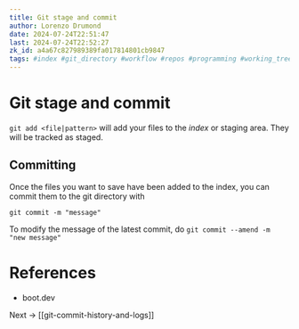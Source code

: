 ```yaml
---
title: Git stage and commit
author: Lorenzo Drumond
date: 2024-07-24T22:51:47
last: 2024-07-24T22:52:27
zk_id: a4a67c827989389fa017814801cb9847
tags: #index #git_directory #workflow #repos #programming #working_tree #computer_science #github #stage #git #states #repository #commit #primeagen
---
```



# Git stage and commit

`git add <file|pattern>` will add your files to the _index_
or staging area. They will be tracked as staged.

## Committing

Once the files you want to save have been added to the
index, you can commit them to the git directory with

`git commit -m "message"`

To modify the message of the latest commit, do `git commit --amend -m "new message"`


# References

- boot.dev

Next -> [[git-commit-history-and-logs]]
